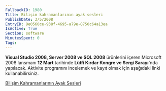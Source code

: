 ```yaml
---
FallbackID: 1980
Title: Bilişim kahramanlarının ayak sesleri
PublishDate: 3/5/2008
EntryID: 9e0560ce-938f-4695-a79e-8750c64a13ea
IsActive: True
Section: software
MinutesSpent: 0
Tags: 
---
```

**Visual Studio 2008, Server 2008 ve SQL 2008** ürünlerini içeren
Microsoft 2008 lansmanı **12 Mart** tarihinde **Lütfi Kırdar Kongre ve
Sergi Sarayı**'nda yapılacak. Aktivite programını incelemek ve kayıt
olmak için aşağıdaki linki kullanabilirsiniz.

[Bilişim Kahramanlarının Ayak
Sesleri](http://msevents.microsoft.com/CUI/EventDetail.aspx?EventID=1032367761&Culture=TR-TR)


